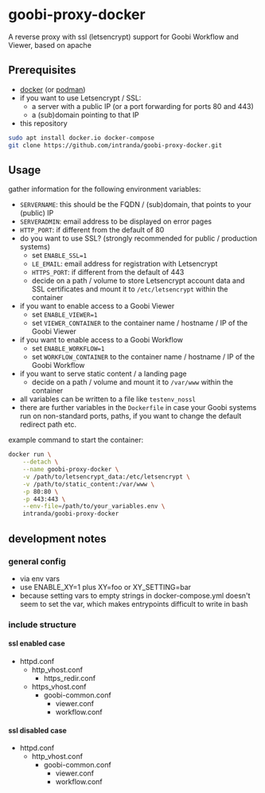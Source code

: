 # goobi-proxy-docker
A reverse proxy with ssl (letsencrypt) support for Goobi Workflow and Viewer, based on apache

## Prerequisites
* [docker](https://docs.docker.com/get-docker/) (or [podman](https://podman.io/get-started))
* if you want to use Letsencrypt / SSL:
  * a server with a public IP (or a port forwarding for ports 80 and 443)
  * a (sub)domain pointing to that IP
* this repository

```bash
sudo apt install docker.io docker-compose
git clone https://github.com/intranda/goobi-proxy-docker.git
```

## Usage
gather information for the following environment variables:
* `SERVERNAME`: this should be the FQDN / (sub)domain, that points to your (public) IP
* `SERVERADMIN`: email address to be displayed on error pages
* `HTTP_PORT`: if different from the default of 80
* do you want to use SSL? (strongly recommended for public / production systems)
    * set `ENABLE_SSL=1`
    * `LE_EMAIL`: email address for registration with Letsencrypt
    * `HTTPS_PORT`: if different from the default of 443
    * decide on a path / volume to store Letsencrypt account data and SSL certificates and mount it to `/etc/letsencrypt` within the container
* if you want to enable access to a Goobi Viewer
    * set `ENABLE_VIEWER=1`
    * set `VIEWER_CONTAINER` to the container name / hostname / IP of the Goobi Viewer
* if you want to enable access to a Goobi Workflow
    * set `ENABLE_WORKFLOW=1`
    * set `WORKFLOW_CONTAINER` to the container name / hostname / IP of the Goobi Workflow
* if you want to serve static content / a landing page
    * decide on a path / volume and mount it to `/var/www` within the container
* all variables can be written to a file like `testenv_nossl`
* there are further variables in the `Dockerfile` in case your Goobi systems run on non-standard ports, paths, if you want to change the default redirect path etc.

example command to start the container:
```bash
docker run \
    --detach \
    --name goobi-proxy-docker \
    -v /path/to/letsencrypt_data:/etc/letsencrypt \
    -v /path/to/static_content:/var/www \
    -p 80:80 \
    -p 443:443 \
    --env-file=/path/to/your_variables.env \
    intranda/goobi-proxy-docker

```


## development notes
### general config
* via env vars
* use ENABLE_XY=1 plus XY=foo or XY_SETTING=bar
* because setting vars to empty strings in docker-compose.yml doesn't seem to set the var, which makes entrypoints difficult to write in bash
### include structure
#### ssl enabled case
* httpd.conf
  * http_vhost.conf
    * https_redir.conf
  * https_vhost.conf
    * goobi-common.conf
      * viewer.conf
      * workflow.conf

#### ssl disabled case
* httpd.conf
  * http_vhost.conf
    * goobi-common.conf
      * viewer.conf
      * workflow.conf
